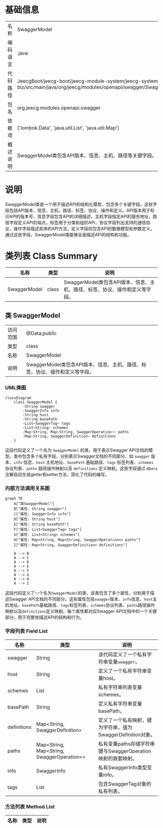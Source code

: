 # 基础信息

|      |      |
|------|------|
| 名称 | SwaggerModel |
| 编码语言 | .java |
| 代码路径 | JeecgBoot/jeecg-boot/jeecg-module-system/jeecg-system-biz/src/main/java/org/jeecg/modules/openapi/swagger/SwaggerModel.java |
| 包名 | org.jeecg.modules.openapi.swagger |
| 依赖项 | ['lombok.Data', 'java.util.List', 'java.util.Map'] |
| 概述说明 | SwaggerModel类包含API版本、信息、主机、路径等关键字段。 |

# 说明

SwaggerModel类是一个用于描述API的结构化模型，包含多个关键字段。这些字段包括API版本、信息、主机、路径、标签、协议、操作和定义。API版本用于标识API的版本号，信息字段包含API的详细描述，主机字段指定API的服务地址，路径字段定义API的端点，标签用于分类和组织API，协议字段列出支持的通信协议，操作字段描述具体的API方法，定义字段则包含API的数据模型和参数定义。通过这些字段，SwaggerModel类能够全面描述API的结构和功能。

# 类列表 Class Summary

| 名称   | 类型  | 说明 |
|-------|------|-------------|
| SwaggerModel | class | SwaggerModel类包含API版本、信息、主机、路径、标签、协议、操作和定义等字段。 |



## 类 SwaggerModel

|      |      |
|------|------|
| 访问范围 | @Data;public |
| 类型 | class |
| 名称 | SwaggerModel |
| 说明 | SwaggerModel类包含API版本、信息、主机、路径、标签、协议、操作和定义等字段。 |


### UML类图

```mermaid
classDiagram
    class SwaggerModel {
        -String swagger
        -SwaggerInfo info
        -String host
        -String basePath
        -List~SwaggerTag~ tags
        -List~String~ schemes
        -Map~String, Map~String, SwaggerOperation~~ paths
        -Map~String, SwaggerDefinition~ definitions
    }
```

这段代码定义了一个名为 `SwaggerModel` 的类，用于表示Swagger API文档的模型。类中包含多个私有字段，分别表示Swagger文档的不同部分，如 `swagger` 版本、`info` 信息、`host` 主机地址、`basePath` 基础路径、`tags` 标签列表、`schemes` 协议列表、`paths` 路径操作映射以及 `definitions` 定义映射。这些字段通过 `@Data` 注解自动生成getter和setter方法，简化了代码的编写。


### 内部方法调用关系图

```mermaid
graph TD
    A["类SwaggerModel"]
    B["属性: String swagger"]
    C["属性: SwaggerInfo info"]
    D["属性: String host"]
    E["属性: String basePath"]
    F["属性: List<SwaggerTag> tags"]
    G["属性: List<String> schemes"]
    H["属性: Map<String, Map<String, SwaggerOperation>> paths"]
    I["属性: Map<String, SwaggerDefinition> definitions"]

    A --> B
    A --> C
    A --> D
    A --> E
    A --> F
    A --> G
    A --> H
    A --> I
```

这段代码定义了一个名为`SwaggerModel`的类，该类包含了多个属性，分别用于描述Swagger API文档的不同部分。这些属性包括`swagger`版本、`info`信息、`host`主机地址、`basePath`基础路径、`tags`标签列表、`schemes`协议列表、`paths`路径操作映射以及`definitions`定义映射。每个属性都对应Swagger API文档中的一个关键部分，用于完整地描述API的结构和行为。

### 字段列表 Field List

| 名称  | 类型  | 说明 |
|-------|-------|------|
| swagger | String | 该代码定义了一个私有字符串变量`swagger`。 |
| host | String | 定义了一个私有字符串变量host。 |
| schemes | List<String> | 私有字符串列表变量schemes。 |
| basePath | String | 定义私有字符串变量basePath。 |
| definitions | Map<String, SwaggerDefinition> | 定义了一个私有映射，键为字符串，值为SwaggerDefinition对象。 |
| paths | Map<String, Map<String, SwaggerOperation>> | 私有变量paths存储字符串键与SwaggerOperation映射的嵌套映射。 |
| info | SwaggerInfo | 私有SwaggerInfo类型变量info。 |
| tags | List<SwaggerTag> | 包含SwaggerTag对象的私有列表。 |

### 方法列表 Method List

| 名称  | 类型  | 说明 |
|-------|-------|------|





